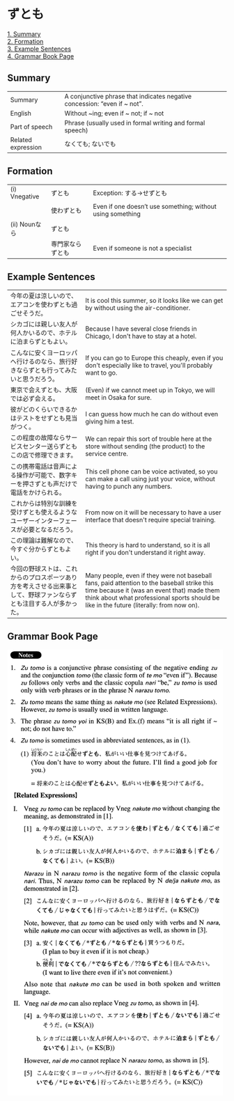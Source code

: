 # ずとも

[1. Summary](#summary)<br>
[2. Formation](#formation)<br>
[3. Example Sentences](#example-sentences)<br>
[4. Grammar Book Page](#grammar-book-page)<br>


## Summary

<table><tr>   <td>Summary</td>   <td>A conjunctive phrase that indicates negative concession: “even if ~ not”.</td></tr><tr>   <td>English</td>   <td>Without ~ing; even if ~ not; if ~ not</td></tr><tr>   <td>Part of speech</td>   <td>Phrase (usually used in formal writing and formal speech)</td></tr><tr>   <td>Related expression</td>   <td>なくても; ないでも</td></tr></table>

## Formation

<table class="table"><tbody><tr class="tr head"><td class="td"><span class="numbers">(i)</span> <span class="bold">Vnegative</span></td><td class="td"><span class="concept">ずとも</span></td><td class="td"><span>Exception: する→せずとも</span></td></tr><tr class="tr"><td class="td"></td><td class="td"><span>使わ</span><span class="concept">ずとも</span></td><td class="td"><span>Even if one doesn’t use something; without using something</span></td></tr><tr class="tr head"><td class="td"><span class="numbers">(ii)</span> <span class="bold">Nounなら</span></td><td class="td"><span class="concept">ずとも</span></td><td class="td"></td></tr><tr class="tr"><td class="td"></td><td class="td"><span>専門家なら</span><span class="concept">ずとも</span></td><td class="td"><span>Even if someone is not a specialist</span></td></tr></tbody></table>

## Example Sentences

<table><tr>   <td>今年の夏は涼しいので、エアコンを使わずとも過ごせそうだ。</td>   <td>It is cool this summer, so it looks like we can get by without using the air-conditioner.</td></tr><tr>   <td>シカゴには親しい友人が何人かいるので、ホテルに泊まらずともよい。</td>   <td>Because I have several close friends in Chicago, I don't have to stay at a hotel.</td></tr><tr>   <td>こんなに安くヨーロッパへ行けるのなら、旅行好きならずとも行ってみたいと思うだろう。</td>   <td>If you can go to Europe this cheaply, even if you don't especially like to travel, you'll probably want to go.</td></tr><tr>   <td>東京で会えずとも、大阪では必ず会える。</td>   <td>(Even) if we cannot meet up in Tokyo, we will meet in Osaka for sure.</td></tr><tr>   <td>彼がどのくらいできるかはテストをせずとも見当がつく。</td>   <td>I can guess how much he can do without even giving him a test.</td></tr><tr>   <td>この程度の故障ならサービスセンター送らずともこの店で修理できます。</td>   <td>We can repair this sort of trouble here at the store without sending (the product) to the service centre.</td></tr><tr>   <td>この携帯電話は音声による操作が可能で、数字キーを押さずとも声だけで電話をかけられる。</td>   <td>This cell phone can be voice activated, so you can make a call using just your voice, without having to punch any numbers.</td></tr><tr>   <td>これからは特別な訓練を受けずとも使えるようなユーザーインターフェースが必要となるだろう。</td>   <td>From now on it will be necessary to have a user interface that doesn't require special training.</td></tr><tr>   <td>この理論は難解なので、今すぐ分からずともよい。</td>   <td>This theory is hard to understand, so it is all right if you don't understand it right away.</td></tr><tr>   <td>今回の野球ストは、これからのプロスポーツあり方を考えさせる出来事として、野球ファンならずとも注目する人が多かった。</td>   <td>Many people, even if they were not baseball fans, paid attention to the baseball strike this time because it (was an event that) made them think about what professional sports should be like in the future (literally: from now on).</td></tr></table>

## Grammar Book Page

![](../img/Advancedずとも.png)

